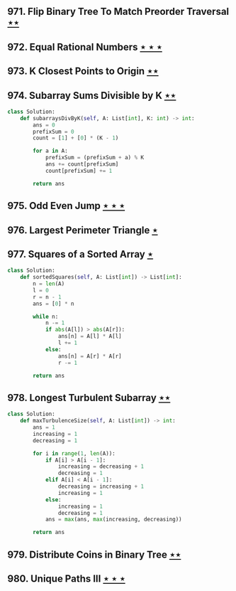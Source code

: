 ## 971. Flip Binary Tree To Match Preorder Traversal [$\star\star$](https://leetcode.com/problems/flip-binary-tree-to-match-preorder-traversal)

## 972. Equal Rational Numbers [$\star\star\star$](https://leetcode.com/problems/equal-rational-numbers)

## 973. K Closest Points to Origin [$\star\star$](https://leetcode.com/problems/k-closest-points-to-origin)

## 974. Subarray Sums Divisible by K [$\star\star$](https://leetcode.com/problems/subarray-sums-divisible-by-k)

```python
class Solution:
    def subarraysDivByK(self, A: List[int], K: int) -> int:
        ans = 0
        prefixSum = 0
        count = [1] + [0] * (K - 1)

        for a in A:
            prefixSum = (prefixSum + a) % K
            ans += count[prefixSum]
            count[prefixSum] += 1

        return ans
```

## 975. Odd Even Jump [$\star\star\star$](https://leetcode.com/problems/odd-even-jump)

## 976. Largest Perimeter Triangle [$\star$](https://leetcode.com/problems/largest-perimeter-triangle)

## 977. Squares of a Sorted Array [$\star$](https://leetcode.com/problems/squares-of-a-sorted-array)

```python
class Solution:
    def sortedSquares(self, A: List[int]) -> List[int]:
        n = len(A)
        l = 0
        r = n - 1
        ans = [0] * n

        while n:
            n -= 1
            if abs(A[l]) > abs(A[r]):
                ans[n] = A[l] * A[l]
                l += 1
            else:
                ans[n] = A[r] * A[r]
                r -= 1

        return ans
```

## 978. Longest Turbulent Subarray [$\star\star$](https://leetcode.com/problems/longest-turbulent-subarray)

```python
class Solution:
    def maxTurbulenceSize(self, A: List[int]) -> int:
        ans = 1
        increasing = 1
        decreasing = 1

        for i in range(1, len(A)):
            if A[i] > A[i - 1]:
                increasing = decreasing + 1
                decreasing = 1
            elif A[i] < A[i - 1]:
                decreasing = increasing + 1
                increasing = 1
            else:
                increasing = 1
                decreasing = 1
            ans = max(ans, max(increasing, decreasing))

        return ans
```

## 979. Distribute Coins in Binary Tree [$\star\star$](https://leetcode.com/problems/distribute-coins-in-binary-tree)

## 980. Unique Paths III [$\star\star\star$](https://leetcode.com/problems/unique-paths-iii)
